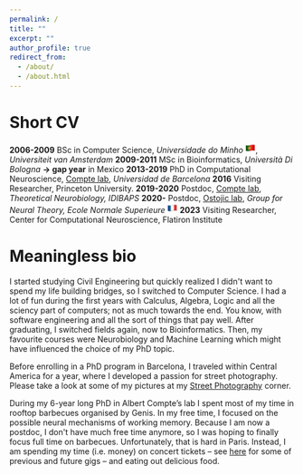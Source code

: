 ```yaml
---
permalink: /
title: ""
excerpt: ""
author_profile: true
redirect_from: 
  - /about/
  - /about.html
---
```

Short CV
======
**2006-2009** BSc in Computer Science, *Universidade do Minho* <img src="../images/pt.png" width="18" height="18" />, *Universiteit van Amsterdam*
**2009-2011** MSc in Bioinformatics, *Università Di Bologna*
**&#8594; gap year** in Mexico
**2013-2019** PhD in Computational Neuroscience, [Compte lab](https://braincircuitsbehavior.org/people), *Universidad de Barcelona* 
**2016** Visiting Researcher, Princeton University.
**2019-2020** Postdoc, [Compte lab](https://braincircuitsbehavior.org/people), *Theoretical Neurobiology, IDIBAPS* 
**2020-** Postdoc, [Ostojic lab](https://lnc2.dec.ens.fr/en/member/655/srdjan-ostojic), *Group for Neural Theory, Ecole Normale Superieure* <img src="../images/fr.png" width="18" height="18" /> 
**2023** Visiting Researcher, Center for Computational Neuroscience, Flatiron Institute


Meaningless bio
======

I started studying Civil Engineering but quickly realized I didn't want to spend my life building bridges, so I switched to Computer Science. I had a lot of fun during the first years with Calculus, Algebra, Logic and all the sciency part of computers; not as much towards the end. You know, with software engineering and all the sort of things that pay well. After graduating, I switched fields again, now to Bioinformatics. Then, my favourite courses were Neurobiology and Machine Learning which might have influenced the choice of my PhD topic.

Before enrolling in a PhD program in Barcelona, I traveled within Central America for a year, where I developed a passion for street photography. Please take a look at some of my pictures at my [Street Photography](https://jmourabarbosa.github.io/photography/) corner. 

During my 6-year long PhD in Albert Compte’s lab I spent most of my time in rooftop barbecues organised by Genis. In my free time, I focused on the possible neural mechanisms of working memory. Because I am now a postdoc, I don't have much free time anymore, so I was hoping to finally focus full time on barbecues. Unfortunately, that is hard in Paris. Instead, I am spending my time (i.e. money) on concert tickets – see [here](https://bit.ly/3fsOtK3) for some of previous and future gigs – and eating out delicious food.


